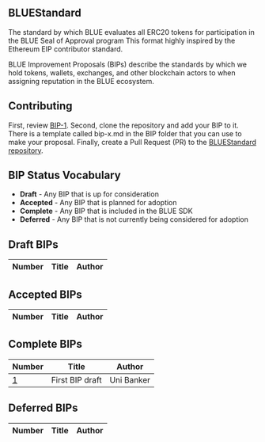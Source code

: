 ## BLUEStandard
The standard by which BLUE evaluates all ERC20 tokens for participation in the BLUE Seal of Approval program
This format highly inspired by the Ethereum EIP contributor standard.

BLUE Improvement Proposals (BIPs) describe the standards by which we hold tokens, wallets, exchanges, and other blockchain actors to when assigning reputation in the BLUE ecosystem.

## Contributing
First, review [BIP-1](BIP/bip-1.md).
Second, clone the repository and add your BIP to it. There is a template called bip-x.md in the BIP folder that you can use to make your proposal.
Finally, create a Pull Request (PR) to the [BLUEStandard repository](https://github.com/bluecrypto/bluestandard).

## BIP Status Vocabulary
* **Draft** - Any BIP that is up for consideration
* **Accepted** - Any BIP that is planned for adoption
* **Complete** - Any BIP that is included in the BLUE SDK
* **Deferred** - Any BIP that is not currently being considered for adoption

## Draft BIPs
| Number             | Title                  | Author              |
|--------------------|------------------------|---------------------|

## Accepted BIPs
| Number             | Title                  | Author              |
|--------------------|------------------------|---------------------|

## Complete BIPs
| Number             | Title                  | Author              |
|--------------------|------------------------|---------------------|
| [1](BIP/bip-1.md) | First BIP draft         | Uni Banker          |

## Deferred BIPs
| Number             | Title                  | Author              |
|--------------------|------------------------|---------------------|


